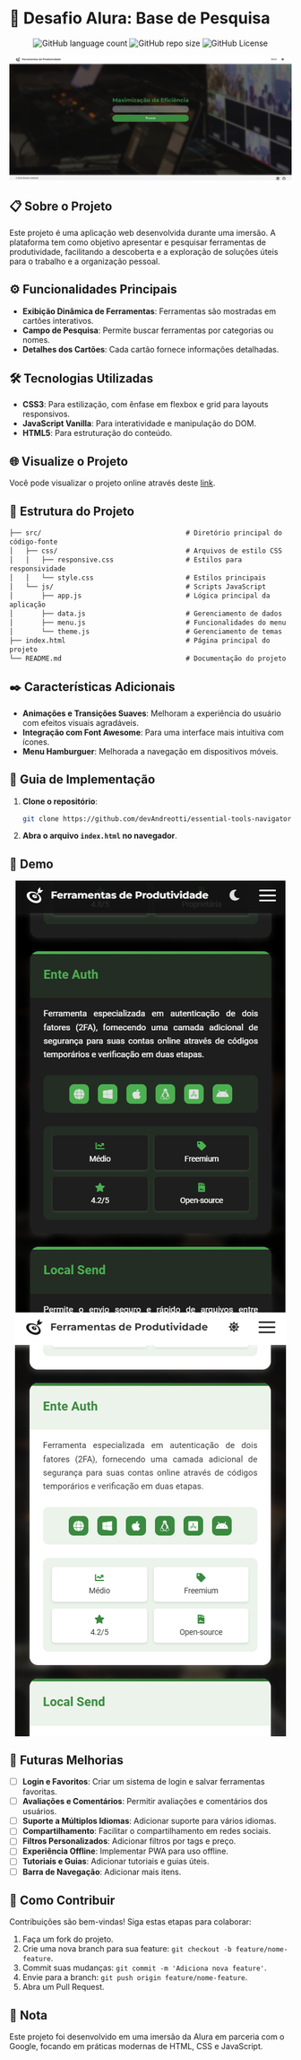 # 🎲 Desafio Alura: Base de Pesquisa
<p align="center">
  <!-- Contador de linguagens do GitHub -->
  <img alt="GitHub language count" src="https://img.shields.io/github/languages/count/devAndreotti/essential-tools-navigator?color=FFF&labelColor=4bae4f&style=flat-square">
  <!-- Tamanho do repositório no GitHub -->
  <img alt="GitHub repo size" src="https://img.shields.io/github/repo-size/devAndreotti/essential-tools-navigator?color=FFF&labelColor=4bae4f&style=flat-square">
  <!-- Licença do GitHub -->
  <img alt="GitHub License" src="https://img.shields.io/github/license/devAndreotti/essential-tools-navigator?color=FFF&labelColor=4bae4f&style=flat-square">
</p>

<div align="center">
  <img src="./home-white.png" alt="Home no Tema Claro">
</div>

## 📋 Sobre o Projeto
Este projeto é uma aplicação web desenvolvida durante uma imersão. A plataforma tem como objetivo apresentar e pesquisar ferramentas de produtividade, facilitando a descoberta e a exploração de soluções úteis para o trabalho e a organização pessoal.

## ⚙️ Funcionalidades Principais
- **Exibição Dinâmica de Ferramentas**: Ferramentas são mostradas em cartões interativos.
- **Campo de Pesquisa**: Permite buscar ferramentas por categorias ou nomes.
- **Detalhes dos Cartões**: Cada cartão fornece informações detalhadas.

## 🛠 Tecnologias Utilizadas
- **CSS3**: Para estilização, com ênfase em flexbox e grid para layouts responsivos.
- **JavaScript Vanilla**: Para interatividade e manipulação do DOM.
- **HTML5**: Para estruturação do conteúdo.

## 🌐 Visualize o Projeto
Você pode visualizar o projeto online através deste [link](https://devandreotti.github.io/essential-tools-navigator/).

## 📂 Estrutura do Projeto
```
├── src/                                    # Diretório principal do código-fonte
│   ├── css/                                # Arquivos de estilo CSS
│   │   ├── responsive.css                  # Estilos para responsividade
│   │   └── style.css                       # Estilos principais
│   └── js/                                 # Scripts JavaScript
│       ├── app.js                          # Lógica principal da aplicação
│       ├── data.js                         # Gerenciamento de dados
│       ├── menu.js                         # Funcionalidades do menu
│       └── theme.js                        # Gerenciamento de temas
├── index.html                              # Página principal do projeto
└── README.md                               # Documentação do projeto
```

## ✒️ Características Adicionais
- **Animações e Transições Suaves**: Melhoram a experiência do usuário com efeitos visuais agradáveis.
- **Integração com Font Awesome**: Para uma interface mais intuitiva com ícones.
- **Menu Hamburguer**: Melhorada a navegação em dispositivos móveis.

## 🧭 Guia de Implementação
1. **Clone o repositório**:
   ```bash
   git clone https://github.com/devAndreotti/essential-tools-navigator.git
   ```
2. **Abra o arquivo `index.html` no navegador**.

## 📱 Demo
<div align="center">
  <img src="./cell-cards-black.png" alt="Cards no Tema Escuro" style="display: block;">
  <img src="./cell-cards-white.png" alt="Cards no Tema Claro" style="display: block;">
</div>

## 🚀 Futuras Melhorias
- [ ] **Login e Favoritos**: Criar um sistema de login e salvar ferramentas favoritas.
- [ ] **Avaliações e Comentários**: Permitir avaliações e comentários dos usuários.
- [ ] **Suporte a Múltiplos Idiomas**: Adicionar suporte para vários idiomas.
- [ ] **Compartilhamento**: Facilitar o compartilhamento em redes sociais.
- [ ] **Filtros Personalizados**: Adicionar filtros por tags e preço.
- [ ] **Experiência Offline**: Implementar PWA para uso offline.
- [ ] **Tutoriais e Guias**: Adicionar tutoriais e guias úteis.
- [ ] **Barra de Navegação**: Adicionar mais itens.

## 💪 Como Contribuir
Contribuições são bem-vindas! Siga estas etapas para colaborar:
1. Faça um fork do projeto.
2. Crie uma nova branch para sua feature: `git checkout -b feature/nome-feature`.
3. Commit suas mudanças: `git commit -m 'Adiciona nova feature'`.
4. Envie para a branch: `git push origin feature/nome-feature`.
5. Abra um Pull Request.

## 📝 Nota
Este projeto foi desenvolvido em uma imersão da Alura em parceria com o Google, focando em práticas modernas de HTML, CSS e JavaScript.
